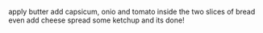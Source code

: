apply butter
add capsicum, onio and tomato inside the two slices of bread
even add cheese
spread some ketchup and its done!